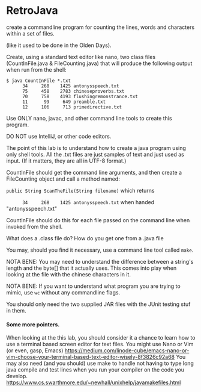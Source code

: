 # RetroJava

create a commandline program for counting the lines, words and characters within a set of files.

(like it used to be done in the Olden Days).

Create, using a standard text editor like nano, two class files (CountInFile.java & FileCounting.java) that will produce the following output when run from the shell:

```
$ java CountInFile *.txt
      34     268    1425 antonysspeech.txt
      75     458    2783 chineseproverbs.txt
      70     758    4193 flushingremonstrance.txt
      11      99     649 preamble.txt
      12     106     713 primedirective.txt
```

Use ONLY nano, javac, and other command line tools to create this program. 

DO NOT use IntelliJ, or other code editors.

The point of this lab is to understand how to create a java program using only shell tools. All the .txt files are just samples
of text and just used as input. (If it matters, they are all in UTF-8 format.)

CountInFile should get the command line arguments, and then create a FileCounting object and call a method named:

`public String ScanTheFile(String filename)` which returns 

`      34     268    1425 antonysspeech.txt` when handed "antonysspeech.txt"

CountInFile should do this for each file passed on the command line when invoked from the shell.

What does a .class file do? How do you get one from a .java file

You may, should you find it necessary, use a command line tool called `make`.

NOTA BENE: You may need to understand the difference between a string's length and the byte[] that it actually uses. This comes into play when looking at the file with the chinese characters in it.

NOTA BENE: If you want to understand what program you are trying to mimic, use `wc` without any commandline flags.

You should only need the two supplied JAR files with the JUnit testing stuf in them.

#### Some more pointers.

When looking at the this lab, you should consider it a chance to learn how to use a terminal based screen editor for text files. You might use Nano or Vim (or even, gasp, Emacs) https://medium.com/linode-cube/emacs-nano-or-vim-choose-your-terminal-based-text-editor-wisely-8f3826c92a68 You may also need (and you should) use make to handle not having to type long java compile and test lines when you run your compiler on the code you develop.  https://www.cs.swarthmore.edu/~newhall/unixhelp/javamakefiles.html
